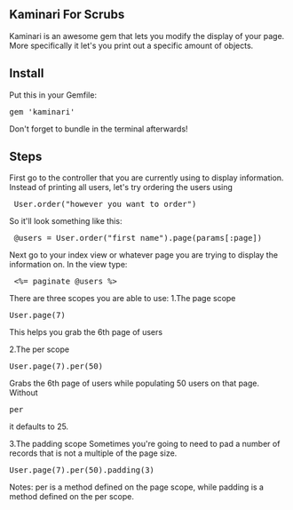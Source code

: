 <h2>Kaminari For Scrubs</h2>

Kaminari is an awesome gem that lets you modify the display of your page. More specifically it let's you print out a specific amount of objects. 

<h2>Install</h2>
Put this in your Gemfile:
<pre>gem 'kaminari'</pre>
Don't forget to bundle in the terminal afterwards!

<h2>Steps</h2>
First go to the controller that you are currently using to display information. Instead of printing all users, let's try ordering the users using <pre> User.order("however you want to order") </pre> So it'll look something like this:

<pre> @users = User.order("first_name").page(params[:page])</pre>

Next go to your index view or whatever page you are trying to display the information on. In the view type: 
<pre> <%= paginate @users %> </pre>

There are three scopes you are able to use:
1.The page scope
<pre>User.page(7)</pre>
This helps you grab the 6th page of users

2.The per scope
<pre>User.page(7).per(50)</pre>
Grabs the 6th page of users while populating 50 users on that page. Without <pre>per</pre> it defaults to 25.

3.The padding scope
Sometimes you're going to need to pad a number of records that is not a multiple of the page size.
<pre>User.page(7).per(50).padding(3)</pre>

Notes: 
per is a method defined on the page scope, while
padding is a method defined on the per scope.

